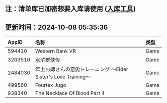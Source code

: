 ## 注：清单库已加密想要入库请使用 ([入库工具](https://github.com/BlankTMing/ManifestAutoUpdate/releases))

## 更新时间：2024-10-08 05:35:36
| AppID | 名称 | 类型  |
| :-------------------- | :----------------------------- | :----------- |
| 594410 | Western Bank VR| Game |
| 3203510 | 水浒群侠传| Game |
| 2484030 | 年上お姉さんの恋愛トレーニング ～Elder Sister's Love Training～| Game |
| 499560 | Fourtex Jugo| Game |
| 938340 | The Necklace Of Blood Part II| Game |
